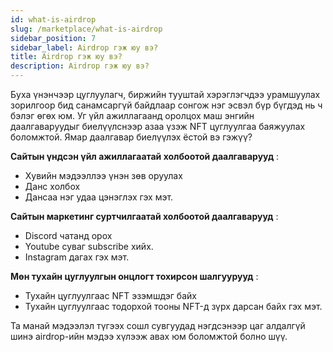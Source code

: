 ```yaml
---
id: what-is-airdrop
slug: /marketplace/what-is-airdrop
sidebar_position: 7
sidebar_label: Airdrop гэж юу вэ?
title: Airdrop гэж юу вэ?
description: Airdrop гэж юу вэ?
---
```


Буха үнэнчээр цуглуулагч, биржийн тууштай хэрэглэгчдээ урамшуулах зорилгоор бид санамсаргүй байдлаар сонгож нэг эсвэл бүр бүгдэд нь ч бэлэг өгөх юм. Уг үйл ажиллагаанд оролцох маш энгийн даалгаваруудыг биелүүлснээр азаа үзэж NFT цуглуулгаа баяжуулах боломжтой. Ямар даалгавар биелүүлэх ёстой вэ гэжүү?

**Сайтын үндсэн үйл ажиллагаатай холбоотой даалгаварууд** :

* Хувийн мэдээллээ үнэн зөв оруулах
* Данс холбох
* Дансаа нэг удаа цэнэглэх гэх мэт.

**Сайтын маркетинг суртчилгаатай холбоотой даалгаварууд** :

* Discord чатанд орох
* Youtube суваг subscribe хийх.
* Instagram дагах гэх мэт.

**Мөн тухайн цуглуулгын онцлогт тохирсон шалгуурууд** :

* Тухайн цуглуулгаас NFT эзэмшдэг байх
* Тухайн цуглуулгаас тодорхой тооны NFT-д зүрх дарсан байх гэх мэт.

Та манай мэдээлэл түгээх сошл сувгуудад нэгдсэнээр цаг алдалгүй шинэ airdrop-ийн мэдээ хүлээж авах юм боломжтой болно шүү.
